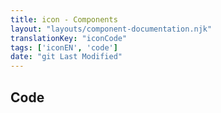 ```yaml
---
title: icon - Components
layout: "layouts/component-documentation.njk"
translationKey: "iconCode"
tags: ['iconEN', 'code']
date: "git Last Modified"
---
```


## Code